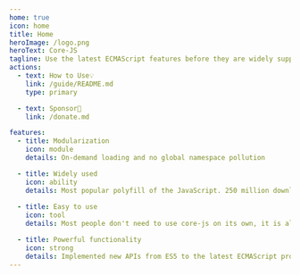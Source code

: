 ```yaml
---
home: true
icon: home
title: Home
heroImage: /logo.png
heroText: Core-JS
tagline: Use the latest ECMAScript features before they are widely supported
actions:
  - text: How to Use💡
    link: /guide/README.md
    type: primary

  - text: Sponsor🧡
    link: /donate.md

features:
  - title: Modularization
    icon: module
    details: On-demand loading and no global namespace pollution

  - title: Widely used
    icon: ability
    details: Most popular polyfill of the JavaScript. 250 million downloads per month on NPM
    
  - title: Easy to use
    icon: tool
    details: Most people don't need to use core-js on its own, it is already integrated in compilers such as Babel and automatically enabled when needed

  - title: Powerful functionality
    icon: strong
    details: Implemented new APIs from ES5 to the latest ECMAScript proposal
---
```

